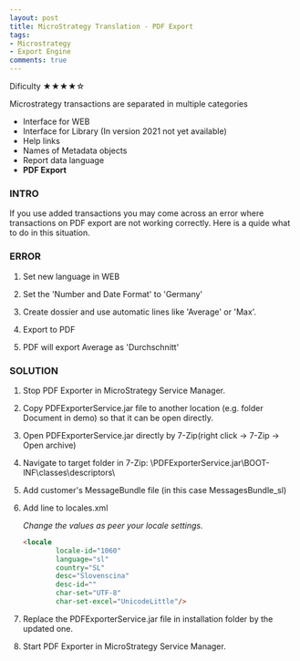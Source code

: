 ```yaml
---
layout: post
title: MicroStrategy Translation - PDF Export
tags:
- Microstrategy
- Export Engine
comments: true
---
```

Dificulty ★★★★☆

Microstrategy transactions are separated in multiple categories
- Interface for WEB 
- Interface for Library (In version 2021 not yet available)
- Help links 
- Names of Metadata objects
- Report data language
- **PDF Export**

### INTRO
If you use added transactions you may come across an error where transactions on PDF export are not working correctly. Here is a quide what to do in this situation.

### ERROR
1. Set new language in WEB 

2. Set the 'Number and Date Format' to 'Germany'

3. Create dossier and use automatic lines like 'Average' or 'Max'.

4. Export to PDF

5. PDF will export Average as 'Durchschnitt'


### SOLUTION
1. Stop PDF Exporter in MicroStrategy Service Manager.

2. Copy PDFExporterService.jar file to another location (e.g. folder Document in demo) so that it can be open directly.

3. Open PDFExporterService.jar directly by 7-Zip(right click -> 7-Zip -> Open archive)

4. Navigate to target folder in 7-Zip: \PDFExporterService.jar\BOOT-INF\classes\descriptors\

5. Add customer's MessageBundle file (in this case MessagesBundle_sl) 

6. Add line to locales.xml 

    _Change the values as peer your locale settings._
    
    ```html
    <locale 
            locale-id="1060"
            language="sl"
            country="SL"
            desc="Slovenscina"
            desc-id=""
            char-set="UTF-8"
            char-set-excel="UnicodeLittle"/>
    ```

7. Replace the PDFExporterService.jar file in installation folder by the updated one.

8. Start PDF Exporter in MicroStrategy Service Manager.
